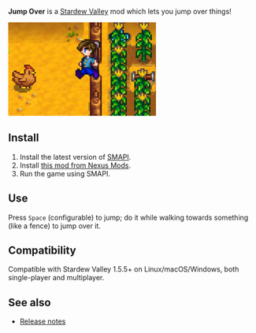 ﻿**Jump Over** is a [Stardew Valley](http://stardewvalley.net/) mod which lets you jump over things!

![](screenshot.png)

## Install
1. Install the latest version of [SMAPI](https://smapi.io).
2. Install [this mod from Nexus Mods](http://www.nexusmods.com/stardewvalley/mods/1844).
3. Run the game using SMAPI.

## Use
Press `Space` (configurable) to jump; do it while walking towards something (like a fence) to jump
over it.

## Compatibility
Compatible with Stardew Valley 1.5.5+ on Linux/macOS/Windows, both single-player and multiplayer.

## See also
* [Release notes](release-notes.md)
